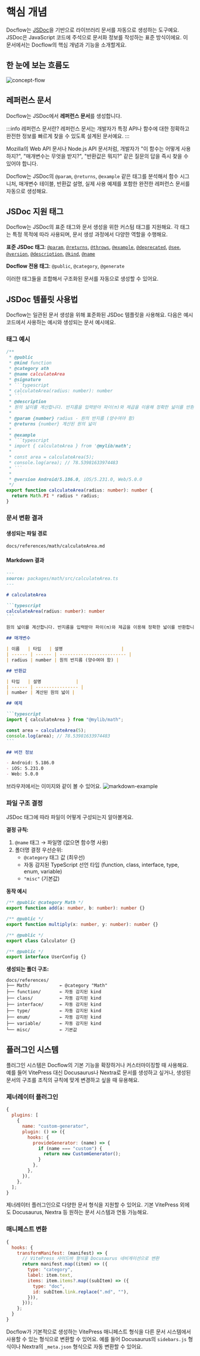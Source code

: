 # 핵심 개념

Docflow는 [JSDoc](https://jsdoc.app/)을 기반으로 라이브러리 문서를 자동으로 생성하는 도구예요. JSDoc은 JavaScript 코드에 주석으로 문서화 정보를 작성하는 표준 방식이에요. 이 문서에서는 Docflow의 핵심 개념과 기능을 소개할게요.

## 한 눈에 보는 흐름도

![concept-flow](/public/images/ko/core-concept/concept-flow.png)

## 레퍼런스 문서

Docflow는 JSDoc에서 **레퍼런스 문서**를 생성합니다.

:::info 레퍼런스 문서란?
레퍼런스 문서는 개발자가 특정 API나 함수에 대한 정확하고 완전한 정보를 빠르게 찾을 수 있도록 설계된 문서예요.
:::

Mozilla의 Web API 문서나 Node.js API 문서처럼, 개발자가 "이 함수는 어떻게 사용하지?", "매개변수는 무엇을 받지?", "반환값은 뭐지?" 같은 질문의 답을 즉시 찾을 수 있어야 합니다.

Docflow는 JSDoc의 `@param`, `@returns`, `@example` 같은 태그를 분석해서 함수 시그니처, 매개변수 테이블, 반환값 설명, 실제 사용 예제를 포함한 완전한 레퍼런스 문서를 자동으로 생성해요.

## JSDoc 지원 태그

Docflow는 JSDoc의 표준 태그와 문서 생성을 위한 커스텀 태그를 지원해요. 각 태그는 특정 목적에 따라 사용되며, 문서 생성 과정에서 다양한 역할을 수행해요.

**표준 JSDoc 태그**: [`@param`](https://jsdoc.app/tags-param.html), [`@returns`](https://jsdoc.app/tags-returns.html), [`@throws`](https://jsdoc.app/tags-throws.html), [`@example`](https://jsdoc.app/tags-example.html), [`@deprecated`](https://jsdoc.app/tags-deprecated.html), [`@see`](https://jsdoc.app/tags-see.html), [`@version`](https://jsdoc.app/tags-version.html), [`@description`](https://jsdoc.app/tags-description.html), [`@kind`](https://jsdoc.app/tags-kind.html), [`@name`](https://jsdoc.app/tags-name.html)

**Docflow 전용 태그**: `@public`, `@category`, `@generate`

이러한 태그들을 조합해서 구조화된 문서를 자동으로 생성할 수 있어요.

## JSDoc 템플릿 사용법

Docflow는 일관된 문서 생성을 위해 표준화된 JSDoc 템플릿을 사용해요. 다음은 예시 코드에서 사용하는 예시와 생성되는 문서 예시에요.

### 태그 예시

````typescript
/**
 * @public
 * @kind function
 * @category ath
 * @name calculateArea
 * @signature
 * ```typescript
 * calculateArea(radius: number): number
 * ```
 * @description
 * 원의 넓이를 계산합니다. 반지름을 입력받아 파이(π)와 제곱을 이용해 정확한 넓이를 반환합니다.
 *
 * @param {number} radius - 원의 반지름 (양수여야 함)
 * @returns {number} 계산된 원의 넓이
 *
 * @example
 * ```typescript
 * import { calculateArea } from '@mylib/math';
 *
 * const area = calculateArea(5);
 * console.log(area); // 78.53981633974483
 * ```
 *
 * @version Android/5.186.0, iOS/5.231.0, Web/5.0.0
 */
export function calculateArea(radius: number): number {
  return Math.PI * radius * radius;
}
````

### 문서 변환 결과

#### **생성되는 파일 경로**

```
docs/references/math/calculateArea.md
```

#### **Markdown 결과**

````markdown
---
source: packages/math/src/calculateArea.ts
---

# calculateArea

```typescript
calculateArea(radius: number): number
```

원의 넓이를 계산합니다. 반지름을 입력받아 파이(π)와 제곱을 이용해 정확한 넓이를 반환합니다.

## 매개변수

| 이름   | 타입   | 설명                      |
| ------ | ------ | ------------------------- |
| radius | number | 원의 반지름 (양수여야 함) |

## 반환값

| 타입   | 설명             |
| ------ | ---------------- |
| number | 계산된 원의 넓이 |

## 예제

```typescript
import { calculateArea } from "@mylib/math";

const area = calculateArea(5);
console.log(area); // 78.53981633974483
```

## 버전 정보

- Android: 5.186.0
- iOS: 5.231.0
- Web: 5.0.0
````

브라우저에서는 이미지와 같이 볼 수 있어요.
![markdown-example](/public/images/ko/core-concept/markdown-example.png)

### 파일 구조 결정

JSDoc 태그에 따라 파일이 어떻게 구성되는지 알아볼게요.

**결정 규칙:**

1. `@name` 태그 → 파일명 (없으면 함수명 사용)
2. 폴더명 결정 우선순위:
   - `@category` 태그 값 (최우선)
   - 자동 감지된 TypeScript 선언 타입 (function, class, interface, type, enum, variable)
   - `"misc"` (기본값)

**동작 예시**

```typescript
/** @public @category Math */
export function add(a: number, b: number): number {}

/** @public */
export function multiply(x: number, y: number): number {}

/** @public */
export class Calculator {}

/** @public */
export interface UserConfig {}
```

**생성되는 폴더 구조:**

```
docs/references/
├── Math/           ← @category "Math"
├── function/       ← 자동 감지된 kind
├── class/          ← 자동 감지된 kind
├── interface/      ← 자동 감지된 kind
├── type/           ← 자동 감지된 kind
├── enum/           ← 자동 감지된 kind
├── variable/       ← 자동 감지된 kind
└── misc/           ← 기본값
```

## 플러그인 시스템

플러그인 시스템은 Docflow의 기본 기능을 확장하거나 커스터마이징할 때 사용해요. 예를 들어 VitePress 대신 Docusaurus나 Nextra로 문서를 생성하고 싶거나, 생성된 문서의 구조를 조직의 규칙에 맞게 변경하고 싶을 때 유용해요.

### 제너레이터 플러그인

```js
{
  plugins: [
    {
      name: "custom-generator",
      plugin: () => ({
        hooks: {
          provideGenerator: (name) => {
            if (name === "custom") {
              return new CustomGenerator();
            }
          },
        },
      }),
    },
  ];
}
```

제너레이터 플러그인으로 다양한 문서 형식을 지원할 수 있어요. 기본 VitePress 외에도 Docusaurus, Nextra 등 원하는 문서 시스템과 연동 가능해요.

### 매니페스트 변환

```js
{
  hooks: {
    transformManifest: (manifest) => {
      // VitePress 사이드바 형식을 Docusaurus 네비게이션으로 변환
      return manifest.map((item) => ({
        type: "category",
        label: item.text,
        items: item.items?.map((subItem) => ({
          type: "doc",
          id: subItem.link.replace(".md", ""),
        })),
      }));
    };
  }
}
```

Docflow가 기본적으로 생성하는 VitePress 매니페스트 형식을 다른 문서 시스템에서 사용할 수 있는 형식으로 변환할 수 있어요. 예를 들어 Docusaurus의 `sidebars.js` 형식이나 Nextra의 `_meta.json` 형식으로 자동 변환할 수 있어요.
